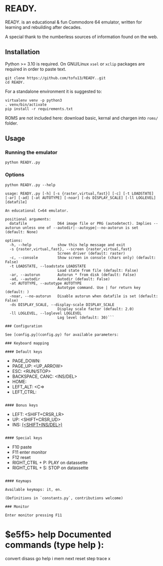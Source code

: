 # READY.

READY. is an educational & fun Commodore 64 emulator, written for learning and rebuilding after
decades.

A special thank to the numberless sources of information found on the web.

## Installation

Python >= 3.10 is required.
On GNU/Linux `xsel` or `xclip` packages are required in order to paste text.

```shell
git clone https://github.com/tofu13/READY..git
cd READY.
```

For a standalone environment it is suggested to:

```shell
virtualenv venv -p python3
. venv/bin/activate
pip install -r requirements.txt
```

ROMS are not included here: download basic, kernal and chargen into `roms/` folder.

## Usage

### Running the emulator

```shell
python READY..py
```

### Options

```shell
python READY..py --help
```
```
usage: READY..py [-h] [-s {raster,virtual,fast}] [-c] [-t LOADSTATE] [-ar] [-ad] [-at AUTOTYPE] [-noar] [-ds DISPLAY_SCALE] [-ll LOGLEVEL] [datafile]

An educational C=64 emulator.

positional arguments:
  datafile              D64 image file or PRG (autodetect). Implies --autorun unless one of --autodir|--autoype|--no-autorun is set (default: None)

options:
  -h, --help            show this help message and exit
  -s {raster,virtual,fast}, --screen {raster,virtual,fast}
                        Screen driver (default: raster)
  -c, --console         Show screen in console (chars only) (default: False)
  -t LOADSTATE, --loadstate LOADSTATE
                        Load state from file (default: False)
  -ar, --autorun        Autorun * from disk (default: False)
  -ad, --autodir        Autodir (default: False)
  -at AUTOTYPE, --autotype AUTOTYPE
                        Autotype command. Use | for return key (default: )
  -noar, --no-autorun   Disable autorun when datafile is set (default: False)
  -ds DISPLAY_SCALE, --display-scale DISPLAY_SCALE
                        Display scale factor (default: 2.0)
  -ll LOGLEVEL, --loglevel LOGLEVEL
                        Log level (default: 30)```

### Configuration

See [config.py](config.py) for available parameters:

### Keyboard mapping

#### Default keys
```
- PAGE_DOWN: <RESTORE>
- PAGE_UP: <UP_ARROW>
- ESC: <RUN/STOP>
- BACKSPACE, CANC: <INS/DEL>
- HOME: <HOME>
- LEFT_ALT: <C=>
- LEFT_CTRL: <CTRL>
```

#### Bonus keys

```
- LEFT: <SHIFT+CRSR_LR>
- UP: <SHIFT+CRSR_UD>
- INS: <INS> (<SHIFT+INS/DEL>)
```

#### Special keys

```
- F10 paste
- F11 enter monitor
- F12 reset
- RIGHT_CTRL + P: PLAY on datassette
- RIGHT_CTRL + S: STOP on datassette
```

#### Keymaps

Available keymaps: it, en.

(Definitions in `constants.py`, contributions welcome)

### Monitor

Enter monitor pressing F11
```
$e5f5> help
Documented commands (type help <topic>):
========================================
convert  disass  go  help  i  mem  next  reset  step  trace  x
```
